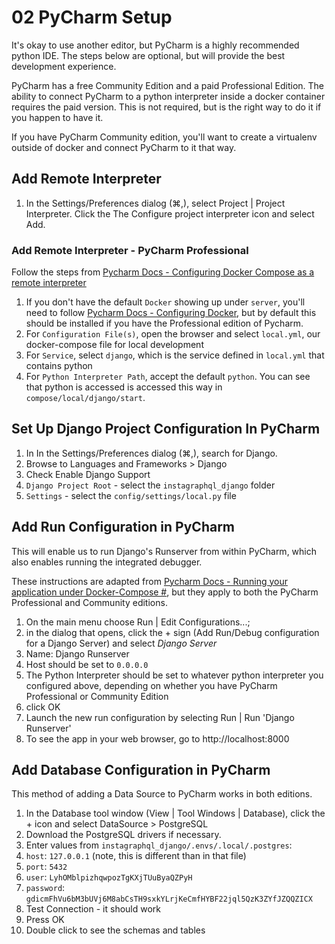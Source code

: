 # 02 PyCharm Setup

It's okay to use another editor, but PyCharm is a highly recommended 
python IDE. The steps below are optional, but will provide the best 
development experience.

PyCharm has a free Community Edition and a paid Professional Edition. 
The ability to connect PyCharm to a python interpreter inside a docker container 
requires the paid version. This is not required, but is the right way to do it 
if you happen to have it.

If you have PyCharm Community edition, you'll want to create a virtualenv
outside of docker and connect PyCharm to it that way. 


## Add Remote Interpreter 
1. In the Settings/Preferences dialog (⌘,), 
   select Project <project name> | Project Interpreter. 
   Click the The Configure project interpreter icon and select Add.
   
### Add Remote Interpreter - PyCharm Professional
Follow the steps from [Pycharm Docs - Configuring Docker Compose as a remote interpreter](https://www.jetbrains.com/help/pycharm/using-docker-compose-as-a-remote-interpreter.html#docker-compose-remote)
1. If you don't have the default `Docker` showing up under `server`, you'll need to follow 
   [Pycharm Docs - Configuring Docker](https://www.jetbrains.com/help/pycharm/using-docker-compose-as-a-remote-interpreter.html#configuring-docker),
   but by default this should be installed if you have the Professional
   edition of Pycharm.
2. For `Configuration File(s)`, open the browser and select `local.yml`, 
   our docker-compose file for local development
3. For `Service`, select `django`, which is the service defined in `local.yml`
   that contains python
4. For `Python Interpreter Path`, accept the default `python`. You can see 
   that python is accessed is accessed this way in `compose/local/django/start`.


## Set Up Django Project Configuration In PyCharm
1. In In the Settings/Preferences dialog (⌘,), search for Django. 
2. Browse to Languages and Frameworks > Django
3. Check Enable Django Support
4. `Django Project Root` - select the `instagraphql_django` folder
5. `Settings` - select the `config/settings/local.py` file


## Add Run Configuration in PyCharm
This will enable us to run Django's Runserver from within PyCharm, which 
also enables running the integrated debugger.

These instructions are adapted from [Pycharm Docs - Running your application under Docker-Compose #](https://www.jetbrains.com/help/pycharm/using-docker-compose-as-a-remote-interpreter.html#run),
but they apply to both the PyCharm Professional and Community editions.

1. On the main menu choose Run | Edit Configurations...; 
2. in the dialog that opens, click the + sign (Add Run/Debug configuration for a Django Server) 
   and select _Django Server_
3. Name: Django Runserver
4. Host should be set to `0.0.0.0`
5. The Python Interpreter should be set to whatever python interpreter 
   you configured above, depending on whether you have PyCharm Professional 
   or Community Edition
6. click OK
7. Launch the new run configuration by selecting Run | Run 'Django Runserver'
8. To see the app in your web browser, go to http://localhost:8000

## Add Database Configuration in PyCharm
This method of adding a Data Source to PyCharm works in both editions.

1. In the Database tool window (View | Tool Windows | Database), 
   click the + icon and select DataSource > PostgreSQL
2. Download the PostgreSQL drivers if necessary.
3. Enter values from `instagraphql_django/.envs/.local/.postgres`:
  1. `host`: `127.0.0.1` (note, this is different than in that file)
  2. `port`: `5432`
  3. `user`: `LyhOMblpizhqwpozTgKXjTUuByaQZPyH`
  4. `password`: `gdicmFhVu6bM3bUVj6M8abCsTH9sxkYLrjKeCmfHYBF22jql5QzK3ZYfJZQQZICX`
4. Test Connection - it should work
5. Press OK
6. Double click to see the schemas and tables